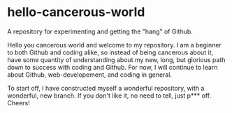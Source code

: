 # hello-cancerous-world
<h>A repository for experimenting and getting the "hang" of Github.<h/> 
<p>Hello you cancerous world and welcome to my repository. I am a beginner to both Github and coding alike, so instead of being cancerous about it, have some quantity of understanding about my new, long, but glorious path down to success with coding and Github. For now, I will continue to learn about Github, web-developement, and coding in general. <p/>
<p2>To start off, I have constructed myself a wonderful repository, with a wonderful, new branch. If you don't like it, no need to tell, just p*** off. Cheers!<p2/>
